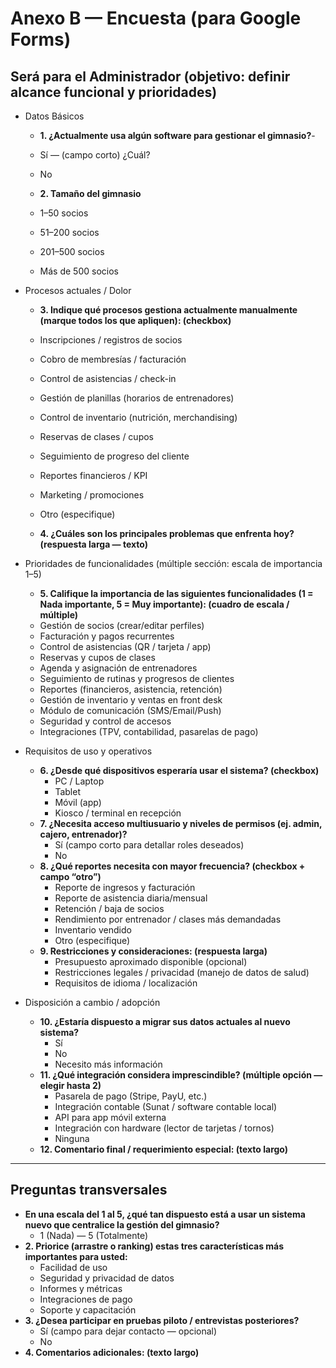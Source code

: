 # Anexo B — Encuesta (para Google Forms)


## Será para el Administrador (objetivo: definir alcance funcional y prioridades)

- Datos Básicos

  - **1. ¿Actualmente usa algún software para gestionar el gimnasio?**-
  - Sí — (campo corto) ¿Cuál?
  - No

  - **2. Tamaño del gimnasio**

  - 1–50 socios
  - 51–200 socios
  - 201–500 socios
  - Más de 500 socios

- Procesos actuales / Dolor

  - **3. Indique qué procesos gestiona actualmente manualmente (marque todos los que apliquen): (checkbox)**
  - Inscripciones / registros de socios
  - Cobro de membresías / facturación
  - Control de asistencias / check-in
  - Gestión de planillas (horarios de entrenadores)
  - Control de inventario (nutrición, merchandising)
  - Reservas de clases / cupos
  - Seguimiento de progreso del cliente
  - Reportes financieros / KPI
  - Marketing / promociones
  - Otro (especifique)

  - **4. ¿Cuáles son los principales problemas que enfrenta hoy? (respuesta larga — texto)**

- Prioridades de funcionalidades (múltiple sección: escala de importancia 1–5)

  - **5. Califique la importancia de las siguientes funcionalidades (1 = Nada importante, 5 = Muy importante): (cuadro de escala / múltiple)**
  - Gestión de socios (crear/editar perfiles)
  - Facturación y pagos recurrentes
  - Control de asistencias (QR / tarjeta / app)
  - Reservas y cupos de clases
  - Agenda y asignación de entrenadores
  - Seguimiento de rutinas y progresos de clientes
  - Reportes (financieros, asistencia, retención)
  - Gestión de inventario y ventas en front desk
  - Módulo de comunicación (SMS/Email/Push)
  - Seguridad y control de accesos
  - Integraciones (TPV, contabilidad, pasarelas de pago)

- Requisitos de uso y operativos

  - **6. ¿Desde qué dispositivos esperaría usar el sistema? (checkbox)**
    - PC / Laptop
    - Tablet
    - Móvil (app)
    - Kiosco / terminal en recepción
  - **7. ¿Necesita acceso multiusuario y niveles de permisos (ej. admin, cajero, entrenador)?**
    - Sí (campo corto para detallar roles deseados)
    - No
  - **8. ¿Qué reportes necesita con mayor frecuencia? (checkbox + campo “otro”)**
    - Reporte de ingresos y facturación
    - Reporte de asistencia diaria/mensual
    - Retención / baja de socios
    - Rendimiento por entrenador / clases más demandadas
    - Inventario vendido
    - Otro (especifique)
  - **9. Restricciones y consideraciones: (respuesta larga)**
    - Presupuesto aproximado disponible (opcional)
    - Restricciones legales / privacidad (manejo de datos de salud)
    - Requisitos de idioma / localización

- Disposición a cambio / adopción

  - **10. ¿Estaría dispuesto a migrar sus datos actuales al nuevo sistema?**
    - Sí
    - No
    - Necesito más información
  - **11. ¿Qué integración considera imprescindible? (múltiple opción — elegir hasta 2)**
    - Pasarela de pago (Stripe, PayU, etc.)
    - Integración contable (Sunat / software contable local)
    - API para app móvil externa
    - Integración con hardware (lector de tarjetas / tornos)
    - Ninguna
  - **12. Comentario final / requerimiento especial: (texto largo)**

---

## Preguntas transversales

- **En una escala del 1 al 5, ¿qué tan dispuesto está a usar un sistema nuevo que centralice la gestión del gimnasio?**
  - 1 (Nada) — 5 (Totalmente)
- **2. Priorice (arrastre o ranking) estas tres características más importantes para usted:**
  - Facilidad de uso
  - Seguridad y privacidad de datos
  - Informes y métricas
  - Integraciones de pago
  - Soporte y capacitación
- **3. ¿Desea participar en pruebas piloto / entrevistas posteriores?**
  - Sí (campo para dejar contacto — opcional)
  - No
- **4. Comentarios adicionales: (texto largo)**
